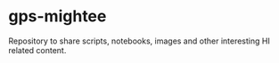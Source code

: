 # gps-mightee
Repository to share scripts, notebooks, images and other interesting HI related content. 
